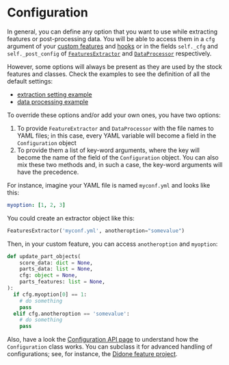 # Configuration

In general, you can define any option that you want to use while extracting features or
post-processing data.
You will be able to access them in a `cfg` argument of your [custom
features](/Custom_features.html) and [hooks](./Hooks.html) or in the fields
`self._cfg` and `self._post_config` of
[`FeaturesExtractor`](./API/musif.extract.html#musif.extract.extract.FeaturesExtractor)
and [`DataProcessor`](./API/musif.process.html#musif.process.processor.DataProcessor)
respectively.

However, some options will always be present as they are used by the
stock features and classes. Check the examples to see the definition of all the default
settings:
* [extraction setting example](./Config_extraction_example.html)
* [data processing example](./Config_postprocess_example.html)

To override these options and/or add your own ones, you have two options:
1.  To provide `FeatureExtractor` and `DataProcessor` with the file names to YAML files; in
   this case, every YAML variable will become a field in the `Configuration`
   object
2. To provide them a list of key-word arguments, where the key will become the name of the
   field of the `Configuration` object.
You can also mix these two methods and, in such a case, the key-word arguments will have
the precedence.

For instance, imagine your YAML file is named `myconf.yml` and looks like this:
```yaml
myoption: [1, 2, 3]
```

You could create an extractor object like this:
```python
FeaturesExtractor('myconf.yml', anotheroption="somevalue")
```

Then, in your custom feature, you can access `anotheroption` and `myoption`:
```python
def update_part_objects(
    score_data: dict = None,
    parts_data: list = None,
    cfg: object = None,
    parts_features: list = None,
):
  if cfg.myoption[0] == 1:
    # do something
    pass
  elif cfg.anotheroption == 'somevalue':
    # do something
    pass
```

Also, have a look the [Configuration API page](./API/musif.config.html) to understand how
the `Configuration` class works. You can subclass it for advanced handling of
configurations; see, for instance, the [Didone feature project](//TODO).
